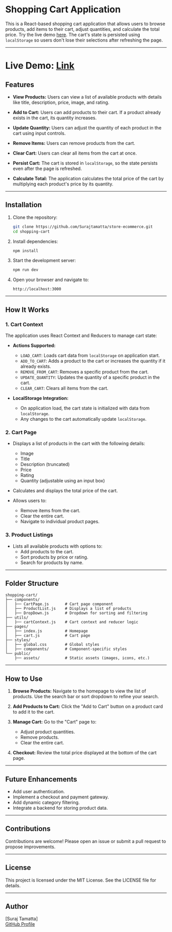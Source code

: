 # Shopping Cart Application

This is a React-based shopping cart application that allows users to browse products, add items to their cart, adjust quantities, and calculate the total price. Try the live demo [here](https://example-live-demo-link.com). The cart's state is persisted using `localStorage` so users don't lose their selections after refreshing the page.

---
# Live Demo: [Link](https://example-live-demo-link.com)
## Features

- **View Products:**
  Users can view a list of available products with details like title, description, price, image, and rating.

- **Add to Cart:**
  Users can add products to their cart. If a product already exists in the cart, its quantity increases.

- **Update Quantity:**
  Users can adjust the quantity of each product in the cart using input controls.

- **Remove Items:**
  Users can remove products from the cart.

- **Clear Cart:**
  Users can clear all items from the cart at once.

- **Persist Cart:**
  The cart is stored in `localStorage`, so the state persists even after the page is refreshed.

- **Calculate Total:**
  The application calculates the total price of the cart by multiplying each product's price by its quantity.

---

## Installation

1. Clone the repository:
   ```bash
   git clone https://github.com/Surajtamatta/store-ecommerce.git
   cd shopping-cart
   ```

2. Install dependencies:
   ```bash
   npm install
   ```

3. Start the development server:
   ```bash
   npm run dev
   ```

4. Open your browser and navigate to:
   ```
   http://localhost:3000
   ```

---

## How It Works

### 1. **Cart Context**

The application uses React Context and Reducers to manage cart state:

- **Actions Supported:**
  - `LOAD_CART`: Loads cart data from `localStorage` on application start.
  - `ADD_TO_CART`: Adds a product to the cart or increases the quantity if it already exists.
  - `REMOVE_FROM_CART`: Removes a specific product from the cart.
  - `UPDATE_QUANTITY`: Updates the quantity of a specific product in the cart.
  - `CLEAR_CART`: Clears all items from the cart.

- **LocalStorage Integration:**
  - On application load, the cart state is initialized with data from `localStorage`.
  - Any changes to the cart automatically update `localStorage`.

### 2. **Cart Page**

- Displays a list of products in the cart with the following details:
  - Image
  - Title
  - Description (truncated)
  - Price
  - Rating
  - Quantity (adjustable using an input box)

- Calculates and displays the total price of the cart.

- Allows users to:
  - Remove items from the cart.
  - Clear the entire cart.
  - Navigate to individual product pages.

### 3. **Product Listings**

- Lists all available products with options to:
  - Add products to the cart.
  - Sort products by price or rating.
  - Search for products by name.

---

## Folder Structure

```
shopping-cart/
├── components/
│   ├── CartPage.js       # Cart page component
│   ├── ProductList.js    # Displays a list of products
│   ├── DropDown.js       # Dropdown for sorting and filtering
├── utils/
│   ├── cartContext.js    # Cart context and reducer logic
├── pages/
│   ├── index.js          # Homepage
│   ├── cart.js           # Cart page
├── styles/
│   ├── global.css        # Global styles
│   ├── components/       # Component-specific styles
└── public/
    ├── assets/           # Static assets (images, icons, etc.)
```

---

## How to Use

1. **Browse Products:**
   Navigate to the homepage to view the list of products. Use the search bar or sort dropdown to refine your search.

2. **Add Products to Cart:**
   Click the "Add to Cart" button on a product card to add it to the cart.

3. **Manage Cart:**
   Go to the "Cart" page to:
   - Adjust product quantities.
   - Remove products.
   - Clear the entire cart.

4. **Checkout:**
   Review the total price displayed at the bottom of the cart page.

---

## Future Enhancements

- Add user authentication.
- Implement a checkout and payment gateway.
- Add dynamic category filtering.
- Integrate a backend for storing product data.

---

## Contributions

Contributions are welcome! Please open an issue or submit a pull request to propose improvements.

---

## License

This project is licensed under the MIT License. See the LICENSE file for details.

---

## Author

[Suraj Tamatta]  
[GitHub Profile](https://github.com/Surajtamatta)

